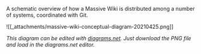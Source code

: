 A schematic overview of how a Massive Wiki is distributed among a number of systems, coordinated with Git.

![[_attachments/massive-wiki-conceptual-diagram-20210425.png]]

_This diagram can be edited with [diagrams.net](https://www.diagrams.net/). Just download  the PNG file and load in the diagrams.net editor._